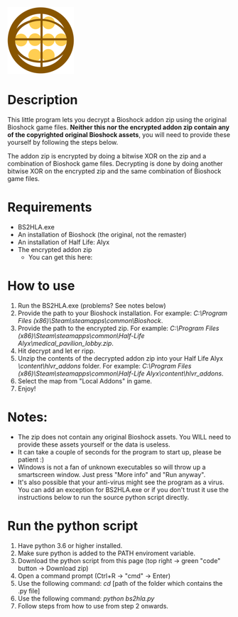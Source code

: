 ![What an amazing logo, right?](/logo.png)

# Description
This little program lets you decrypt a Bioshock addon zip using the original Bioshock game files. **Neither this nor the encrypted addon zip contain any of the copyrighted original Bioshock assets**, you will need to provide these yourself by following the steps below. 

The addon zip is encrypted by doing a bitwise XOR on the zip and a combination of Bioshock game files. Decrypting is done by doing another bitwise XOR on the encrypted zip and the same combination of Bioshock game files.

# Requirements
- BS2HLA.exe
- An installation of Bioshock (the original, not the remaster)
- An installation of Half Life: Alyx
- The encrypted addon zip
    - You can get this here: 

# How to use
1. Run the BS2HLA.exe (problems? See notes below)
2. Provide the path to your Bioshock installation. For example: *C:\Program Files (x86)\Steam\steamapps\common\Bioshock*.
3. Provide the path to the encrypted zip. For example: *C:\Program Files (x86)\Steam\steamapps\common\Half-Life Alyx\medical_pavilion_lobby.zip*.
4. Hit decrypt and let er ripp.
5. Unzip the contents of the decrypted addon zip into your Half Life Alyx *\content\hlvr_addons* folder. For example: *C:\Program Files (x86)\Steam\steamapps\common\Half-Life Alyx\content\hlvr_addons*.
6. Select the map from "Local Addons" in game.
7. Enjoy!

# Notes:
- The zip does not contain any original Bioshock assets. You WILL need to provide these assets yourself or the data is useless.
- It can take a couple of seconds for the program to start up, please be patient :)
- Windows is not a fan of unknown executables so will throw up a smartscreen window. Just press "More info" and "Run anyway".
- It's also possible that your anti-virus might see the program as a virus. You can add an exception for BS2HLA.exe or if you don't trust it use the instructions below to run the source python script directly.

# Run the python script
1. Have python 3.6 or higher installed.
2. Make sure python is added to the PATH enviroment variable.
3. Download the python script from this page (top right -> green "code" button -> Download zip)
4. Open a command prompt (Ctrl+R -> "cmd" -> Enter)
5. Use the following command: *cd* [path of the folder which contains the .py file]
6. Use the following command: *python bs2hla.py*
7. Follow steps from how to use from step 2 onwards.
